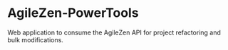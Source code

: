 AgileZen-PowerTools
===================

Web application to consume the AgileZen API for project refactoring and bulk modifications.
